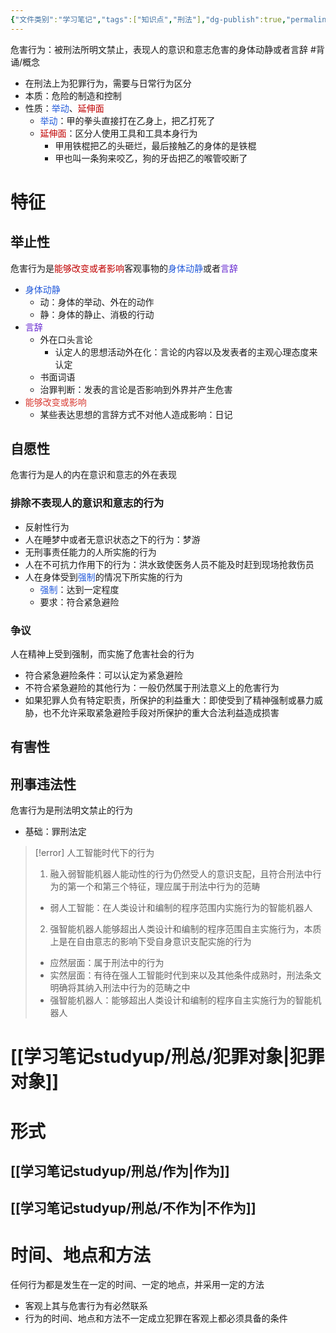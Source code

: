 ```yaml
---
{"文件类别":"学习笔记","tags":["知识点","刑法"],"dg-publish":true,"permalink":"/学习笔记studyup/刑总/危害行为/","dgPassFrontmatter":true,"created":"2024-11-01T11:33:31.671+08:00","updated":"2024-11-12T15:37:43.628+08:00"}
---
```


危害行为：被刑法所明文禁止，表现人的意识和意志危害的身体动静或者言辞 #背诵/概念 
- 在刑法上为犯罪行为，需要与日常行为区分
- 本质：危险的制造和控制
- 性质：<font color="#245bdb">举动</font>、<font color="#c00000">延伸面</font>
	- <font color="#245bdb">举动</font>：甲的拳头直接打在乙身上，把乙打死了
	- <font color="#c00000">延伸面</font>：区分人使用工具和工具本身行为
		- 甲用铁棍把乙的头砸烂，最后接触乙的身体的是铁棍
		- 甲也叫一条狗来咬乙，狗的牙齿把乙的喉管咬断了
# 特征
## 举止性
危害行为是<font color="#c00000">能够改变或者影响</font>客观事物的<font color="#245bdb">身体动静</font>或者<font color="#6425d0">言辞</font>
- <font color="#245bdb">身体动静</font>
	- 动：身体的举动、外在的动作
	- 静：身体的静止、消极的行动
- <font color="#6425d0">言辞</font>
	- 外在口头言论
		- 认定人的思想活动外在化：言论的内容以及发表者的主观心理态度来认定
	- 书面词语
	- 治罪判断：发表的言论是否影响到外界并产生危害
- <font color="#d83931">能够改变或影响</font>
	- 某些表达思想的言辞方式不对他人造成影响：日记
## 自愿性
危害行为是人的内在意识和意志的外在表现
### 排除不表现人的意识和意志的行为
- 反射性行为
- 人在睡梦中或者无意识状态之下的行为：梦游
- 无刑事责任能力的人所实施的行为
- 人在不可抗力作用下的行为：洪水致使医务人员不能及时赶到现场抢救伤员
- 人在身体受到<font color="#245bdb">强制</font>的情况下所实施的行为
	- <font color="#245bdb">强制</font>：达到一定程度
	- 要求：符合紧急避险
### 争议
人在精神上受到强制，而实施了危害社会的行为
- 符合紧急避险条件：可以认定为紧急避险
- 不符合紧急避险的其他行为：一般仍然属于刑法意义上的危害行为
- 如果犯罪人负有特定职责，所保护的利益重大：即使受到了精神强制或暴力威胁，也不允许采取紧急避险手段对所保护的重大合法利益造成损害
## 有害性
## 刑事违法性
危害行为是刑法明文禁止的行为
- 基础：罪刑法定

> [!error] 人工智能时代下的行为
> 1. 融入弱智能机器人能动性的行为仍然受人的意识支配，且符合刑法中行为的第一个和第三个特征，理应属于刑法中行为的范畴
> 	- 弱人工智能：在人类设计和编制的程序范围内实施行为的智能机器人
> 2. 强智能机器人能够超出人类设计和编制的程序范围自主实施行为，本质上是在自由意志的影响下受自身意识支配实施的行为
> 	- 应然层面：属于刑法中的行为
> 	- 实然层面：有待在强人工智能时代到来以及其他条件成熟时，刑法条文明确将其纳入刑法中行为的范畴之中
> 	- 强智能机器人：能够超出人类设计和编制的程序自主实施行为的智能机器人
# [[学习笔记studyup/刑总/犯罪对象\|犯罪对象]]
# 形式
## [[学习笔记studyup/刑总/作为\|作为]]
## [[学习笔记studyup/刑总/不作为\|不作为]]
# 时间、地点和方法
任何行为都是发生在一定的时间、一定的地点，并采用一定的方法
- 客观上其与危害行为有必然联系
- 行为的时间、地点和方法不一定成立犯罪在客观上都必须具备的条件